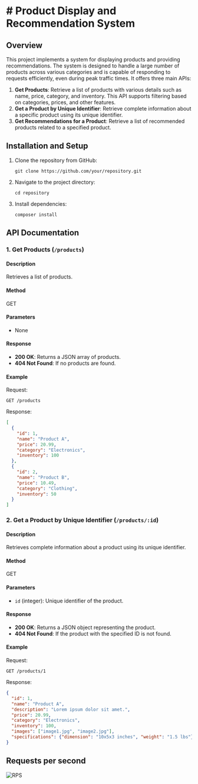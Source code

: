 # # Product Display and Recommendation System

## Overview
This project implements a system for displaying products and providing recommendations. The system is designed to handle a large number of products across various categories and is capable of responding to requests efficiently, even during peak traffic times. It offers three main APIs:

1. **Get Products**: Retrieve a list of products with various details such as name, price, category, and inventory. This API supports filtering based on categories, prices, and other features.
2. **Get a Product by Unique Identifier**: Retrieve complete information about a specific product using its unique identifier.
3. **Get Recommendations for a Product**: Retrieve a list of recommended products related to a specified product.

## Installation and Setup
1. Clone the repository from GitHub:
   ```
   git clone https://github.com/your/repository.git
   ```
2. Navigate to the project directory:
   ```
   cd repository
   ```
3. Install dependencies:
   ```
   composer install
   ```


## API Documentation
### 1. Get Products (`/products`)
#### Description
Retrieves a list of products.
#### Method
GET
#### Parameters
- None
#### Response
- **200 OK**: Returns a JSON array of products.
- **404 Not Found**: If no products are found.

#### Example
Request:
```
GET /products
```
Response:
```json
[
  {
    "id": 1,
    "name": "Product A",
    "price": 20.99,
    "category": "Electronics",
    "inventory": 100
  },
  {
    "id": 2,
    "name": "Product B",
    "price": 10.49,
    "category": "Clothing",
    "inventory": 50
  }
]
```

### 2. Get a Product by Unique Identifier (`/products/:id`)
#### Description
Retrieves complete information about a product using its unique identifier.
#### Method
GET
#### Parameters
- `id` (integer): Unique identifier of the product.
#### Response
- **200 OK**: Returns a JSON object representing the product.
- **404 Not Found**: If the product with the specified ID is not found.

#### Example
Request:
```
GET /products/1
```
Response:
```json
{
  "id": 1,
  "name": "Product A",
  "description": "Lorem ipsum dolor sit amet.",
  "price": 20.99,
  "category": "Electronics",
  "inventory": 100,
  "images": ["image1.jpg", "image2.jpg"],
  "specifications": {"dimension": "10x5x3 inches", "weight": "1.5 lbs"}
}
```


## Requests per second

![RPS](https://github.com/sogand-pbr/filimo-test/assets/110123392/7b44a1a7-da07-47a5-be3b-848ac56b6b9c)




